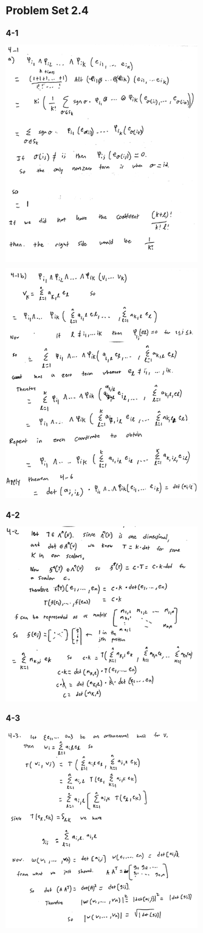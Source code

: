 # Problem Set 2.4

## 4-1

![4-1a](4-1a.gif)

![4-1b](4-1b.gif)

## 4-2

![4-2](4-2.gif)

## 4-3

![4-3](4-3.gif)

